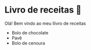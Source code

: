 # Livro de receitas :cake:

Olá! Bem vindo ao meu llivro de receitas

- Bolo de chocolate 
- Pavê
- Bolo de cenoura 